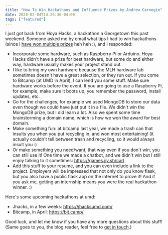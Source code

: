 ```yaml
---
title: "How To Win Hackathons and Influence Prizes by Andrew Carnegie"
date: 2020-02-04T14:26:36-04:00
tags: ["featured"]
---
```


I just got back from Hoya Hacks, a hackathon a Georgetown this past weekend. Someone asked me by email what tips I had to win hackathons (since I [have won multiple prizes](https://devpost.com/johanvandegriff) heh heh :), and I responded:

 * Incorporate some hardware, such as Raspberry Pi or Arduino. Hoya Hacks didn't have a prize for best hardware, but some do and either way, hardware usually makes your project stand out.
 * I like to bring my own hardware because the MLH hardware lab sometimes doesn't have a great selection, or they run out. If you come to Bitcamp (at UMD in April), I can lend you some stuff.
Make sure hardware works before the event. If you are going to use a Raspberry Pi, for example, make sure it boots up, you remember the password, install updates, etc.
 * Go for the challenges, for example we used MongoDB to store our data even though we could have just put it in a file. We didn't win the MongoDB prize, but I did learn a lot. Also we spent some time brainstorming a domain name, which is how we won the award for best domain.
 * Make something fun: at bitcamp last year, we made a trash can that insults you when you put recycling in, and won most entertaining! (it actually couldn't tell between trash and recycling, so it would always insult you :)
 * Or make something you need/want, that way even if you don't win, you can still use it! One time we made a chatbot, and we didn't win but I still enjoy talking to it sometimes: https://games.jjv.sh/carl
 * Add this stuff to your resume, and you can even include a link to the project. Employers will be impressed that not only do you know flask, but you also have a public flask app on the internet to prove it! And if you ask me, getting an internship means you were the real hackathon winner. :)

Here's some upcoming hackathons at umd:
 * Jhacks, in a few weeks: https://jhacksumd.com/
 * Bitcamp, in April: https://bit.camp/

Good luck, and let me know if you have any more questions about this stuff! (Same goes to you, the blog reader, feel free to [get in touch](/contact/).)